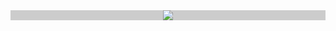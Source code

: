 <div align="center" style="background:#ccc" width="100%" height="100%">
  <img src="https://user-images.githubusercontent.com/28684401/219973128-52836687-7c3b-40bf-a805-e9fdda7ea799.png" />
</div>
